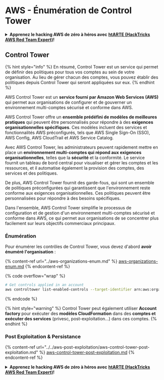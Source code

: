 # AWS - Énumération de Control Tower

<details>

<summary><strong>Apprenez le hacking AWS de zéro à héros avec</strong> <a href="https://training.hacktricks.xyz/courses/arte"><strong>htARTE (HackTricks AWS Red Team Expert)</strong></a><strong>!</strong></summary>

Autres moyens de soutenir HackTricks :

* Si vous souhaitez voir votre **entreprise annoncée dans HackTricks** ou **télécharger HackTricks en PDF**, consultez les [**PLANS D'ABONNEMENT**](https://github.com/sponsors/carlospolop)!
* Obtenez le [**merchandising officiel PEASS & HackTricks**](https://peass.creator-spring.com)
* Découvrez [**La Famille PEASS**](https://opensea.io/collection/the-peass-family), notre collection d'[**NFTs**](https://opensea.io/collection/the-peass-family) exclusifs
* **Rejoignez le** 💬 [**groupe Discord**](https://discord.gg/hRep4RUj7f) ou le [**groupe Telegram**](https://t.me/peass) ou **suivez** moi sur **Twitter** 🐦 [**@carlospolopm**](https://twitter.com/carlospolopm)**.**
* **Partagez vos astuces de hacking en soumettant des PR aux dépôts github** [**HackTricks**](https://github.com/carlospolop/hacktricks) et [**HackTricks Cloud**](https://github.com/carlospolop/hacktricks-cloud).

</details>

## Control Tower

{% hint style="info" %}
En résumé, Control Tower est un service qui permet de définir des politiques pour tous vos comptes au sein de votre organisation. Au lieu de gérer chacun des comptes, vous pouvez établir des politiques depuis Control Tower qui seront appliquées sur eux.
{% endhint %}

AWS Control Tower est un **service fourni par Amazon Web Services (AWS)** qui permet aux organisations de configurer et de gouverner un environnement multi-comptes sécurisé et conforme dans AWS.

AWS Control Tower offre un **ensemble prédéfini de modèles de meilleures pratiques** qui peuvent être personnalisés pour répondre à des **exigences organisationnelles spécifiques**. Ces modèles incluent des services et fonctionnalités AWS préconfigurés, tels que AWS Single Sign-On (SSO), AWS Config, AWS CloudTrail et AWS Service Catalog.

Avec AWS Control Tower, les administrateurs peuvent rapidement mettre en place un **environnement multi-comptes qui répond aux exigences organisationnelles**, telles que la **sécurité** et la conformité. Le service fournit un tableau de bord central pour visualiser et gérer les comptes et les ressources, et il automatise également la provision des comptes, des services et des politiques.

De plus, AWS Control Tower fournit des garde-fous, qui sont un ensemble de politiques préconfigurées qui garantissent que l'environnement reste conforme aux exigences organisationnelles. Ces politiques peuvent être personnalisées pour répondre à des besoins spécifiques.

Dans l'ensemble, AWS Control Tower simplifie le processus de configuration et de gestion d'un environnement multi-comptes sécurisé et conforme dans AWS, ce qui permet aux organisations de se concentrer plus facilement sur leurs objectifs commerciaux principaux.

### Énumération

Pour énumérer les contrôles de Control Tower, vous devez d'abord **avoir énuméré l'organisation** :

{% content-ref url="../aws-organizations-enum.md" %}
[aws-organizations-enum.md](../aws-organizations-enum.md)
{% endcontent-ref %}

{% code overflow="wrap" %}
```bash
# Get controls applied in an account
aws controltower list-enabled-controls --target-identifier arn:aws:organizations::<acc_id>:ou/<ou-id>
```
{% endcode %}

{% hint style="warning" %}
Control Tower peut également utiliser **Account factory** pour exécuter des **modèles CloudFormation** dans des **comptes et exécuter des services** (privesc, post-exploitation...) dans ces comptes.
{% endhint %}

### Post Exploitation & Persistance

{% content-ref url="../../aws-post-exploitation/aws-control-tower-post-exploitation.md" %}
[aws-control-tower-post-exploitation.md](../../aws-post-exploitation/aws-control-tower-post-exploitation.md)
{% endcontent-ref %}

<details>

<summary><strong>Apprenez le hacking AWS de zéro à héros avec</strong> <a href="https://training.hacktricks.xyz/courses/arte"><strong>htARTE (HackTricks AWS Red Team Expert)</strong></a><strong>!</strong></summary>

Autres moyens de soutenir HackTricks :

* Si vous souhaitez voir votre **entreprise annoncée dans HackTricks** ou **télécharger HackTricks en PDF**, consultez les [**PLANS D'ABONNEMENT**](https://github.com/sponsors/carlospolop)!
* Obtenez le [**merchandising officiel PEASS & HackTricks**](https://peass.creator-spring.com)
* Découvrez [**La Famille PEASS**](https://opensea.io/collection/the-peass-family), notre collection d'[**NFTs**](https://opensea.io/collection/the-peass-family) exclusifs
* **Rejoignez le** 💬 [**groupe Discord**](https://discord.gg/hRep4RUj7f) ou le [**groupe Telegram**](https://t.me/peass) ou **suivez**-moi sur **Twitter** 🐦 [**@carlospolopm**](https://twitter.com/carlospolopm).
* **Partagez vos astuces de hacking en soumettant des PR aux dépôts github** [**HackTricks**](https://github.com/carlospolop/hacktricks) et [**HackTricks Cloud**](https://github.com/carlospolop/hacktricks-cloud).

</details>
